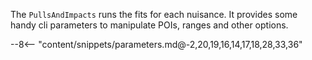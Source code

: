 The `PullsAndImpacts` runs the fits for each nuisance.
It provides some handy cli parameters to manipulate POIs, ranges and other options.

<div class="dhi_parameter_table">

--8<-- "content/snippets/parameters.md@-2,20,19,16,14,17,18,28,33,36"

</div>
